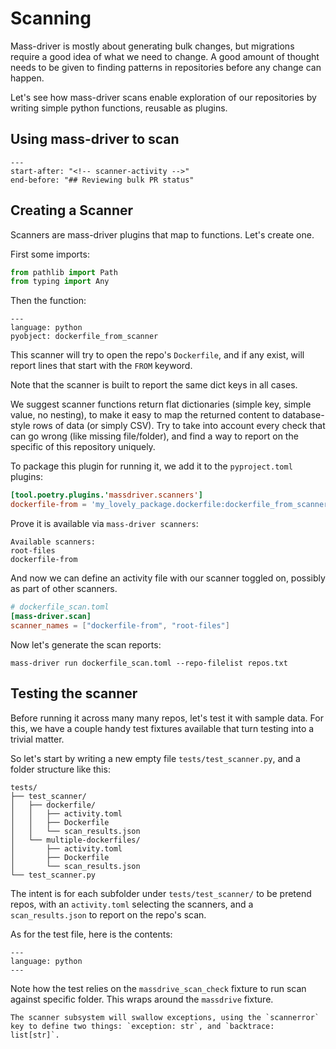 # Scanning

Mass-driver is mostly about generating bulk changes, but migrations require a
good idea of what we need to change. A good amount of thought needs to be given
to finding patterns in repositories before any change can happen.

Let's see how mass-driver scans enable exploration of our repositories by
writing simple python functions, reusable as plugins.

## Using mass-driver to scan

```{include} ../../README.md
---
start-after: "<!-- scanner-activity -->"
end-before: "## Reviewing bulk PR status"
```

## Creating a Scanner

Scanners are mass-driver plugins that map to functions. Let's create one.

First some imports:

```python
from pathlib import Path
from typing import Any
```

Then the function:

```{literalinclude} ../../src/mass_driver/scanners/basic_scanners.py
---
language: python
pyobject: dockerfile_from_scanner
```

This scanner will try to open the repo's `Dockerfile`, and if any exist, will
report lines that start with the `FROM` keyword.

Note that the scanner is built to report the same dict keys in all cases.

We suggest scanner functions return flat dictionaries (simple key, simple value,
no nesting), to make it easy to map the returned content to database-style rows
of data (or simply CSV). Try to take into account every check that can go wrong
(like missing file/folder), and find a way to report on the specific of this
repository uniquely.

To package this plugin for running it, we add it to the `pyproject.toml` plugins:

```toml
[tool.poetry.plugins.'massdriver.scanners']
dockerfile-from = 'my_lovely_package.dockerfile:dockerfile_from_scanner'
```

Prove it is available via `mass-driver scanners`:

```none
Available scanners:
root-files
dockerfile-from
```

And now we can define an activity file with our scanner toggled on, possibly as
part of other scanners.

```toml
# dockerfile_scan.toml
[mass-driver.scan]
scanner_names = ["dockerfile-from", "root-files"]
```

Now let's generate the scan reports:

```shell
mass-driver run dockerfile_scan.toml --repo-filelist repos.txt
```

## Testing the scanner

Before running it across many many repos, let's test it with sample data. For
this, we have a couple handy test fixtures available that turn testing into a
trivial matter.

So let's start by writing a new empty file `tests/test_scanner.py`, and a folder
structure like this:

```none
tests/
├── test_scanner/
│   ├── dockerfile/
│   │   ├── activity.toml
│   │   ├── Dockerfile
│   │   └── scan_results.json
│   └── multiple-dockerfiles/
│       ├── activity.toml
│       ├── Dockerfile
│       └── scan_results.json
└── test_scanner.py
```

The intent is for each subfolder under `tests/test_scanner/` to be pretend
repos, with an `activity.toml` selecting the scanners, and a `scan_results.json`
to report on the repo's scan.

As for the test file, here is the contents:

```{literalinclude} ../../src/mass_driver/tests/test_scanner.py
---
language: python
---
```

Note how the test relies on the `massdrive_scan_check` fixture to run scan
against specific folder. This wraps around the `massdrive` fixture.

```{note}
The scanner subsystem will swallow exceptions, using the `scannerror`
key to define two things: `exception: str`, and `backtrace: list[str]`.
```
